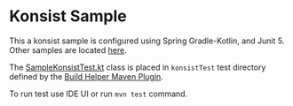 # Konsist Sample

This a konsist sample is configured using Spring Gradle-Kotlin, and Junit 5. Other samples are located [here](..). 

The [SampleKonsistTest.kt](src/konsistTest/kotlin/com/sample/SampleKonsistTest.kt) class is placed in `konsistTest` 
test directory defined by the
[Build Helper Maven Plugin](https://www.mojohaus.org/build-helper-maven-plugin/).

To run test use IDE UI or run `mvn test` command.

